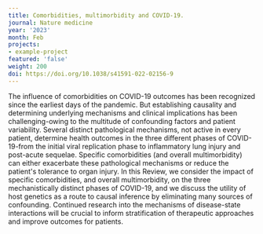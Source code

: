 ```yaml
---
title: Comorbidities, multimorbidity and COVID-19.
journal: Nature medicine
year: '2023'
month: Feb
projects:
- example-project
featured: 'false'
weight: 200
doi: https://doi.org/10.1038/s41591-022-02156-9
---
```


The influence of comorbidities on COVID-19 outcomes has been recognized since the earliest days of the pandemic. But establishing causality and determining underlying mechanisms and clinical implications has been challenging-owing to the multitude of confounding factors and patient variability. Several distinct pathological mechanisms, not active in every patient, determine health outcomes in the three different phases of COVID-19-from the initial viral replication phase to inflammatory lung injury and post-acute sequelae. Specific comorbidities (and overall multimorbidity) can either exacerbate these pathological mechanisms or reduce the patient's tolerance to organ injury. In this Review, we consider the impact of specific comorbidities, and overall multimorbidity, on the three mechanistically distinct phases of COVID-19, and we discuss the utility of host genetics as a route to causal inference by eliminating many sources of confounding. Continued research into the mechanisms of disease-state interactions will be crucial to inform stratification of therapeutic approaches and improve outcomes for patients.